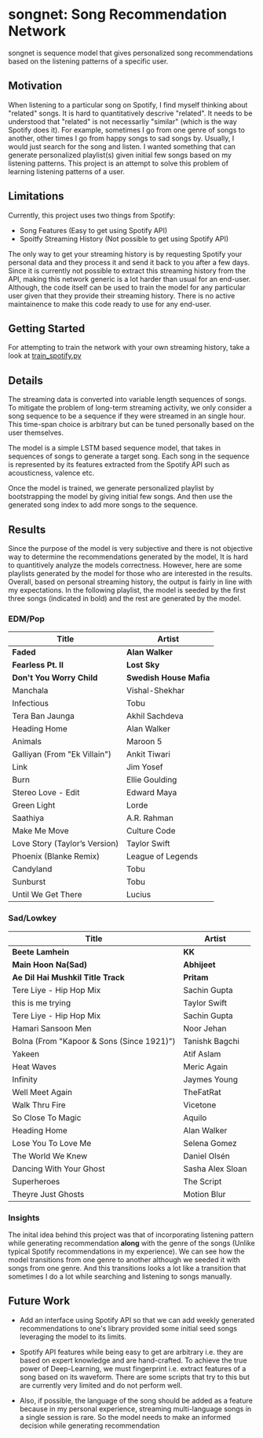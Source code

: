# songnet: Song Recommendation Network

songnet is sequence model that gives personalized song recommendations based on the listening patterns
of a specific user.  

## Motivation

When listening to a particular song on Spotify, I find myself thinking about "related" songs. It is hard to quantitatively
descrive "related". It needs to be understood that "related" is not necessarliy "similar" (which is the way Spotify does it). For example, sometimes I go from one genre of songs
to another, other times I go from happy songs to sad songs by. Usually, I would just search for the song and listen. I wanted something
that can generate personalized playlist(s) given initial few songs based on my listening patterns. This project is an attempt to solve this problem of learning listening patterns of a user. 

## Limitations

Currently, this project uses two things from Spotify:

*   Song Features (Easy to get using Spotify API)
*   Spoitfy Streaming History (Not possible to get using Spotify API)

The only way to get your streaming history is by requesting Spotify your personal data and they process it and send
it back to you after a few days. Since it is currently not possible to extract this streaming history from the API,
making this network generic is a lot harder than usual for an end-user. Although, the code itself can be used to train
the model for any particular user given that they provide their streaming history. There is no active maintainence to make this code ready to use for any end-user.

## Getting Started

For attempting to train the network with your own streaming history, take a look at [train_spotify.py](train_spotify.py)

## Details

The streaming data is converted into variable length sequences of songs. To mitigate the problem of long-term streaming activity,
we only consider a song sequence to be a sequence if they were streamed in an single hour. This time-span choice is arbitrary but
can be tuned personally based on the user themselves. 

The model is a simple LSTM based sequence model, that takes in sequences of songs to generate a target song. Each song in the sequence
is represented by its features extracted from the Spotify API such as acousticness, valence etc. 

Once the model is trained, we generate personalized playlist by bootstrapping the model by giving initial few songs. And then use the generated song index to add more songs to the sequence. 

## Results

Since the purpose of the model is very subjective and there is not objective way to determine the recommendations generated by the model,
It is hard to quantitively analyze the models correctness. However, here are some playlists generated by the model for those who 
are interested in the results. Overall, based on personal streaming history, the output is fairly in line with my expectations.
In the following playlist, the model is seeded by the first three songs (indicated in bold) and the rest are generated by the model. 

### EDM/Pop 
| Title | Artist |
| ----- | ------ |
| **Faded** | **Alan Walker** |
| **Fearless Pt. II** | **Lost Sky** |
| **Don't You Worry Child** | **Swedish House Mafia** |
| Manchala | Vishal-Shekhar |
| Infectious | Tobu |
| Tera Ban Jaunga | Akhil Sachdeva |
| Heading Home | Alan Walker |
| Animals | Maroon 5 |
| Galliyan (From "Ek Villain") | Ankit Tiwari |
| Link | Jim Yosef |
| Burn | Ellie Goulding |
| Stereo Love - Edit | Edward Maya |
| Green Light | Lorde |
| Saathiya | A.R. Rahman |
| Make Me Move | Culture Code |
| Love Story (Taylor’s Version) | Taylor Swift |
| Phoenix (Blanke Remix) | League of Legends |
| Candyland | Tobu |
| Sunburst | Tobu |
| Until We Get There | Lucius |

### Sad/Lowkey
| Title | Artist |
| ----- | ------ |
| **Beete Lamhein** | **KK** |
| **Main Hoon Na(Sad)** | **Abhijeet** |
| **Ae Dil Hai Mushkil Title Track** | **Pritam** |
| Tere Liye - Hip Hop Mix | Sachin Gupta |
| this is me trying | Taylor Swift |
| Tere Liye - Hip Hop Mix | Sachin Gupta |
| Hamari Sansoon Men | Noor Jehan |
| Bolna (From "Kapoor & Sons (Since 1921)") | Tanishk Bagchi |
| Yakeen | Atif Aslam |
| Heat Waves | Meric Again |
| Infinity | Jaymes Young |
| Well Meet Again | TheFatRat |
| Walk Thru Fire | Vicetone |
| So Close To Magic | Aquilo |
| Heading Home | Alan Walker |
| Lose You To Love Me | Selena Gomez |
| The World We Knew | Daniel Olsén |
| Dancing With Your Ghost | Sasha Alex Sloan |
| Superheroes | The Script |
| Theyre Just Ghosts | Motion Blur |

### Insights

The inital idea behind this project was that of incorporating listening pattern while generating recommendation **along** with the genre of the songs (Unlike typical Spotify recommendations in my experience). We can see how the model transitions from one genre to another although we seeded it with songs from one genre. And this transitions looks a lot like a transition that sometimes I do a lot while searching and listening to songs manually. 


## Future Work

- Add an interface using Spotify API so that we can add weekly generated recommendations to one's library provided some initial seed songs leveraging the model to its limits.

- Spotify API features while being easy to get are arbitrary i.e. they are based on expert knowledge and are hand-crafted. To achieve the
true power of Deep-Learning, we must fingerprint i.e. extract features of a song based on its waveform. There are some scripts
that try to this but are currently very limited and do not perform well. 

- Also, if possible, the language of the song should be added as
a feature because in my personal experience, streaming multi-language songs in a single session is rare. So the model needs to make an informed decision while generating recommendation